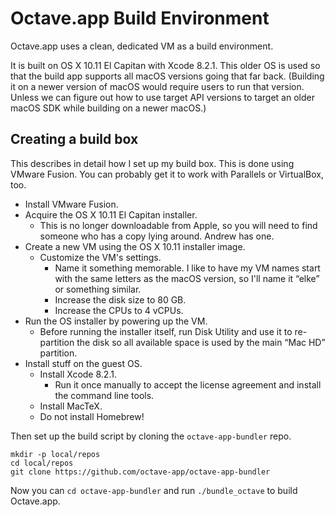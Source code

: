 Octave.app Build Environment
============================

Octave.app uses a clean, dedicated VM as a build environment.

It is built on OS X 10.11 El Capitan with Xcode 8.2.1.
This older OS is used so that the build app supports all macOS versions going that far back.
(Building it on a newer version of macOS would require users to run that version.
Unless we can figure out how to use target API versions to target an older macOS SDK while building on a newer macOS.)

##  Creating a build box

This describes in detail how I set up my build box.
This is done using VMware Fusion.
You can probably get it to work with Parallels or VirtualBox, too.

* Install VMware Fusion.
* Acquire the OS X 10.11 El Capitan installer.
  * This is no longer downloadable from Apple, so you will need to find someone who has a copy lying around. Andrew has one.
* Create a new VM using the OS X 10.11 installer image.
  * Customize the VM's settings.
    * Name it something memorable. I like to have my VM names start with the same letters as the macOS version, so I'll name it “elke” or something similar.
    * Increase the disk size to 80 GB.
    * Increase the CPUs to 4 vCPUs.
* Run the OS installer by powering up the VM.
  * Before running the installer itself, run Disk Utility and use it to re-partition the disk so all available space is used by the main “Mac HD” partition.
* Install stuff on the guest OS.
  * Install Xcode 8.2.1.
    * Run it once manually to accept the license agreement and install the command line tools.
  * Install MacTeX.
  * Do not install Homebrew!

Then set up the build script by cloning the `octave-app-bundler` repo.

```
mkdir -p local/repos
cd local/repos
git clone https://github.com/octave-app/octave-app-bundler
```

Now you can `cd octave-app-bundler` and run `./bundle_octave` to build Octave.app.
